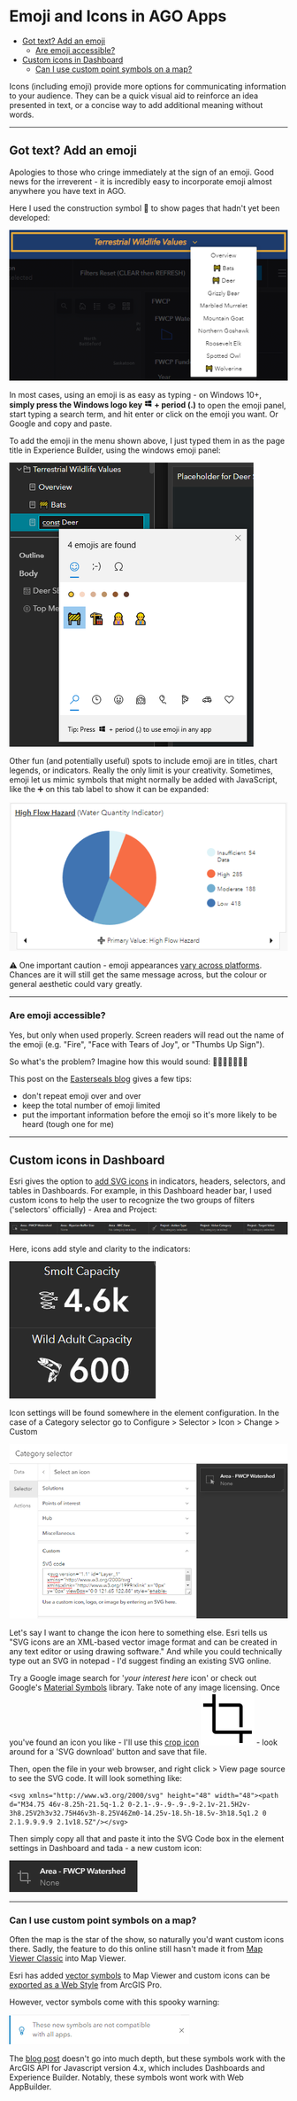 # Emoji and Icons in AGO Apps
<!-- no toc -->
  - [Got text? Add an emoji](#got-text-add-an-emoji)
    - [Are emoji accessible?](#sidenote-are-emoji-accessible)
  - [Custom icons in Dashboard](#custom-icons-in-dashboard)
    - [Can I use custom point symbols on a map?](#can-i-use-custom-point-symbols-on-a-map)

Icons (including emoji) provide more options for communicating information to your audience. They can be a quick visual aid to reinforce an idea presented in text, or a concise way to add additional meaning without words. 

---

## Got text? Add an emoji
Apologies to those who cringe immediately at the sign of an emoji. Good news for the irreverent - it is incredibly easy to incorporate emoji almost anywhere you have text in AGO. 

Here I used the construction symbol 🚧 to show pages that hadn't yet been developed:

![construction symbol](img/construction-emoji.png "🚧 used to show pages not yet developed")   

In most cases, using an emoji is as easy as typing - on Windows 10+, **simply press the Windows logo key <img src="img/windows-logo.png" width="15em"> + period (.)** to open the emoji panel, start typing a search term, and hit enter or click on the emoji you want. Or Google and copy and paste.

To add the emoji in the menu shown above, I just typed them in as the page title in Experience Builder, using the windows emoji panel:

![](img/emoji-EB.png)

Other fun (and potentially useful) spots to include emoji are in titles, chart legends, or indicators. Really the only limit is your creativity. Sometimes, emoji let us mimic symbols that might normally be added with JavaScript, like the ➕ on this tab label to show it can be expanded:

![plus menu](img/plus-tab.png "➕ next to the tab label to show it can be expanded")  

⚠ One important caution - emoji appearances [vary across platforms](https://thedavidbarton.github.io/blog/os-dependent-emoji-display/). Chances are it will still get the same message across, but the colour or general aesthetic could vary greatly.

---

### Are emoji accessible?
Yes, but only when used properly. Screen readers will read out the name of the emoji (e.g. "Fire", "Face with Tears of Joy", or "Thumbs Up Sign"). 

So what's the problem? Imagine how this would sound: 🍕🍕🍕😋🎉🎉🎉

This post on the [Easterseals blog](https://blog.easterseals.com/emojis-and-accessibility-the-dos-and-donts-of-including-emojis-in-texts-and-emails/) gives a few tips:
 - don't repeat emoji over and over
 - keep the total number of emoji limited
 - put the important information before the emoji so it's more likely to be heard (tough one for me)
---
## Custom icons in Dashboard
Esri gives the option to [add SVG icons](https://doc.arcgis.com/en/dashboards/latest/create-and-share/use-custom-icons.htm) in indicators, headers, selectors, and tables in Dashboards. For example, in this Dashboard header bar, I used custom icons to help the user to recognize the two groups of filters ('selectors' officially) - Area and Project:

![icon filters](img/icon-filters.png "Using icons in an AGO Dashboard selector to support text") 

Here, icons add style and clarity to the indicators:

![fish indicators](img/icon-indicator.png "Icons showing the subject of each indicator")  

Icon settings will be found somewhere in the element configuration. In the case of a Category selector go to Configure > Selector > Icon > Change > Custom

![custom icon](img/custom-icon.png "Custom icon settings")

Let's say I want to change the icon here to something else. Esri tells us "SVG icons are an XML-based vector image format and can be created in any text editor or using drawing software." And while you could technically type out an SVG in notepad - I'd suggest finding an existing SVG online.

Try a Google image search for '*your interest here* icon' or check out Google's [Material Symbols](https://fonts.google.com/icons) library. Take note of any image licensing. Once you've found an icon you like - I'll use this [crop icon](https://fonts.google.com/icons?selected=Material+Symbols+Outlined:crop:FILL@0;wght@400;GRAD@0;opsz@48) ![crop](img/crop.svg) - look around for a 'SVG download' button and save that file.

Then, open the file in your web browser, and right click > View page source to see the SVG code. It will look something like:

```
<svg xmlns="http://www.w3.org/2000/svg" height="48" width="48"><path d="M34.75 46v-8.25h-21.5q-1.2 0-2.1-.9-.9-.9-.9-2.1v-21.5H2v-3h8.25V2h3v32.75H46v3h-8.25V46Zm0-14.25v-18.5h-18.5v-3h18.5q1.2 0 2.1.9.9.9.9 2.1v18.5Z"/></svg>
```

Then simply copy all that and paste it into the SVG Code box in the element settings in Dashboard and tada - a new custom icon:

![](img/new-icon-indicator.png)  


---

### Can I use custom point symbols on a map?
Often the map is the star of the show, so naturally you'd want custom icons there. Sadly, the feature to do this online still hasn't made it from [Map Viewer Classic](https://www.esri.com/arcgis-blog/products/arcgis-online/mapping/using-images-as-custom-point-symbols/) into Map Viewer.

Esri has added [vector symbols](https://www.esri.com/arcgis-blog/products/arcgis-online/mapping/do-more-with-symbols-in-map-viewer-beta/) to Map Viewer and custom icons can be [exported as a Web Style](https://www.esri.com/arcgis-blog/products/arcgis-online/mapping/use-published-2d-symbols-in-arcgis-online/) from ArcGIS Pro. 

However, vector symbols come with this spooky warning:

![](img/symbol-warning.png)  

The [blog post](https://www.esri.com/arcgis-blog/products/arcgis-online/mapping/do-more-with-symbols-in-map-viewer-beta/) doesn't go into much depth, but these symbols work with the ArcGIS API for Javascript version 4.x, which includes Dashboards and Experience Builder. Notably, these symbols wont work with Web AppBuilder. 